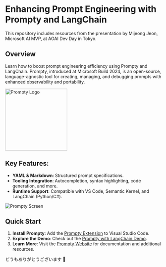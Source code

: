 # Enhancing Prompt Engineering with Prompty and LangChain
This repository includes resources from the presentation by Mijeong Jeon, Microsoft AI MVP, at AOAI Dev Day in Tokyo.

## Overview
Learn how to boost prompt engineering efficiency using Prompty and LangChain. 
Prompty, introduced at Microsoft Build 2024, is an open-source, language-agnostic tool for creating, managing, and debugging prompts with enhanced observability and portability.

<img src="https://prompty.ai/assets/prompty_p.svg" alt="Prompty Logo" width="200"/>

## Key Features:
* **YAML & Markdown**: Structured prompt specifications.
* **Tooling Integration**: Autocompletion, syntax highlighting, code generation, and more.
* **Runtime Support**: Compatible with VS Code, Semantic Kernel, and LangChain (Python/C#).
  
<img src="https://www.dropbox.com/scl/fi/1u85hztllnjazjg9smlrt/prompty.png?rlkey=st1ki7e4ilnxmnpt9ah8naiav&raw=1
" alt="Prompty Screen"/>

## Quick Start
1. **Install Prompty**: Add the [Prompty Extension](https://marketplace.visualstudio.com/items?itemName=ms-toolsai.prompty) to Visual Studio Code.
2. **Explore the Demo**: Check out the [Prompty with LangChain Demo](https://github.com/MijeongJeon/prompty-with-langchain).
3. **Learn More**: Visit the [Prompty Website](https://prompty.ai/) for documentation and additional resources.

どうもありがとうございます 🎏
